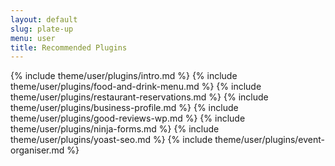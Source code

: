 ```yaml
---
layout: default
slug: plate-up
menu: user
title: Recommended Plugins
---
```

{% include theme/user/plugins/intro.md %}
{% include theme/user/plugins/food-and-drink-menu.md %}
{% include theme/user/plugins/restaurant-reservations.md %}
{% include theme/user/plugins/business-profile.md %}
{% include theme/user/plugins/good-reviews-wp.md %}
{% include theme/user/plugins/ninja-forms.md %}
{% include theme/user/plugins/yoast-seo.md %}
{% include theme/user/plugins/event-organiser.md %}
